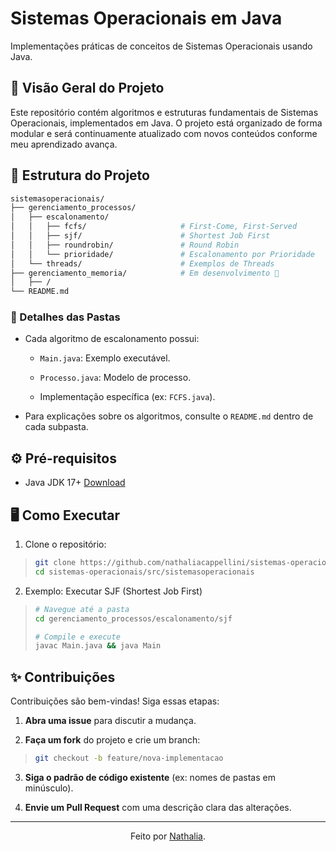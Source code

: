 # Sistemas Operacionais em Java

Implementações práticas de conceitos de Sistemas Operacionais usando Java.

## 📌 Visão Geral do Projeto

Este repositório contém algoritmos e estruturas fundamentais de Sistemas Operacionais, implementados em Java. O projeto está organizado de forma modular e será continuamente atualizado com novos conteúdos conforme meu aprendizado avança.

## 📃 Estrutura do Projeto

```bash
sistemasoperacionais/  
├── gerenciamento_processos/            
│   ├── escalonamento/                  
│   │   ├── fcfs/                     # First-Come, First-Served
│   │   ├── sjf/                      # Shortest Job First
│   │   ├── roundrobin/               # Round Robin
│   │   └── prioridade/               # Escalonamento por Prioridade
│   └── threads/                      # Exemplos de Threads  
├── gerenciamento_memoria/            # Em desenvolvimento 🚧 
│   ├── /                                         
└── README.md          
```

### 📌 Detalhes das Pastas

- Cada algoritmo de escalonamento possui:

  - `Main.java`: Exemplo executável.

  - `Processo.java`: Modelo de processo.

  - Implementação específica (ex: `FCFS.java`).

- Para explicações sobre os algoritmos, consulte o `README.md` dentro de cada subpasta.

## ⚙️ Pré-requisitos

- Java JDK 17+ [Download](https://www.oracle.com/java/technologies/downloads/)

## 🖥 Como Executar

1. Clone o repositório:

> ```bash
> git clone https://github.com/nathaliacappellini/sistemas-operacionais.git
> cd sistemas-operacionais/src/sistemasoperacionais
> ```

2. Exemplo: Executar SJF (Shortest Job First)

> ```bash
> # Navegue até a pasta
> cd gerenciamento_processos/escalonamento/sjf
> 
> # Compile e execute
> javac Main.java && java Main
> ```

## ✨ Contribuições

Contribuições são bem-vindas! Siga essas etapas:

1. **Abra uma issue** para discutir a mudança.

2. **Faça um fork** do projeto e crie um branch:

> ```bash
> git checkout -b feature/nova-implementacao
> ```

3. **Siga o padrão de código existente** (ex: nomes de pastas em minúsculo).

4. **Envie um Pull Request** com uma descrição clara das alterações.

---

<div align="center">Feito por <a href="https://github.com/nathaliacappellini">Nathalia</a>.</div>
